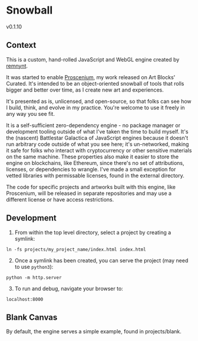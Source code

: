 # Snowball

v0.1.10

## Context

This is a custom, hand-rolled JavaScript and WebGL engine created by [remnynt](https://vibes.art/).

It was started to enable [Proscenium](https://www.artblocks.io/collections/curated/projects/0x99a9b7c1116f9ceeb1652de04d5969cce509b069/486), my work released on Art Blocks' Curated. It's intended to be an object-oriented snowball of tools that rolls bigger and better over time, as I create new art and experiences.

It's presented as is, unlicensed, and open-source, so that folks can see how I build, think, and evolve in my practice. You're welcome to use it freely in any way you see fit.

It is a self-sufficient zero-dependency engine - no package manager or development tooling outside of what I've taken the time to build myself. It's the (nascent) Battlestar Galactica of JavaScript engines because it doesn't run arbitrary code outside of what you see here; it's un-networked, making it safe for folks who interact with cryptocurrency or other sensitive materials on the same machine. These properties also make it easier to store the engine on blockchains, like Ethereum, since there's no set of attributions, licenses, or dependencies to wrangle. I've made a small exception for vetted libraries with permissable licenses, found in the external directory.

The code for specific projects and artworks built with this engine, like Proscenium, will be released in separate repositories and may use a different license or have access restrictions.

## Development

1. From within the top level directory, select a project by creating a symlink:
```
ln -fs projects/my_project_name/index.html index.html
```

2. Once a symlink has been created, you can serve the project (may need to use `python3`):
```
python -m http.server
```

3. To run and debug, navigate your browser to:
```
localhost:8000
```

## Blank Canvas

By default, the engine serves a simple example, found in projects/blank.
